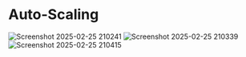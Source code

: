 # Auto-Scaling
![Screenshot 2025-02-25 210241](https://github.com/user-attachments/assets/3c34e540-1ef1-49d1-a50f-a9f9f838d067)
![Screenshot 2025-02-25 210339](https://github.com/user-attachments/assets/adaaa398-e8fc-40c0-86d8-2be3d6dcccd9)
![Screenshot 2025-02-25 210415](https://github.com/user-attachments/assets/4abf0ee6-0e94-4fa5-b7b6-a303cb13aefe)
